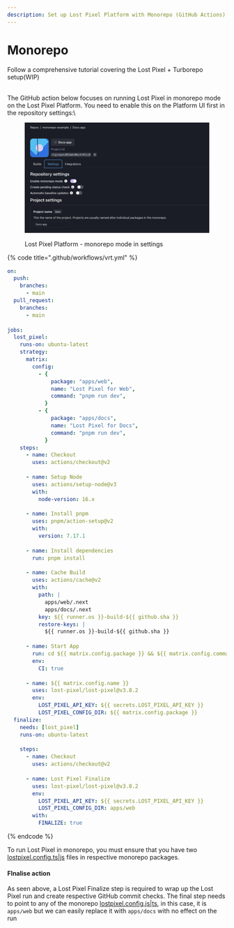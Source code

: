 ```yaml
---
description: Set up Lost Pixel Platform with Monorepo (GitHub Actions)
---
```


# Monorepo

Follow a comprehensive tutorial covering the Lost Pixel + Turborepo setup(WIP)

\
The GitHub action below focuses on running Lost Pixel in monorepo mode on the Lost Pixel Platform. You need to enable this on the Platform UI first in the repository settings:\\

<figure><img src="../../.gitbook/assets/image (8).png" alt=""><figcaption><p>Lost Pixel Platform - monorepo mode in settings</p></figcaption></figure>

{% code title=".github/workflows/vrt.yml" %}
```yaml
on:
  push:
    branches:
      - main
  pull_request:
    branches:
      - main

jobs:
  lost_pixel:
    runs-on: ubuntu-latest
    strategy:
      matrix:
        config:
          - {
              package: "apps/web",
              name: "Lost Pixel for Web",
              command: "pnpm run dev",
            }
          - {
              package: "apps/docs",
              name: "Lost Pixel for Docs",
              command: "pnpm run dev",
            }
    steps:
      - name: Checkout
        uses: actions/checkout@v2

      - name: Setup Node
        uses: actions/setup-node@v3
        with:
          node-version: 16.x

      - name: Install pnpm
        uses: pnpm/action-setup@v2
        with:
          version: 7.17.1

      - name: Install dependencies
        run: pnpm install

      - name: Cache Build
        uses: actions/cache@v2
        with:
          path: |
            apps/web/.next
            apps/docs/.next
          key: ${{ runner.os }}-build-${{ github.sha }}
          restore-keys: |
            ${{ runner.os }}-build-${{ github.sha }}

      - name: Start App
        run: cd ${{ matrix.config.package }} && ${{ matrix.config.command }} &
        env:
          CI: true

      - name: ${{ matrix.config.name }}
        uses: lost-pixel/lost-pixel@v3.8.2
        env:
          LOST_PIXEL_API_KEY: ${{ secrets.LOST_PIXEL_API_KEY }}
          LOST_PIXEL_CONFIG_DIR: ${{ matrix.config.package }}
  finalize:
    needs: [lost_pixel]
    runs-on: ubuntu-latest

    steps:
      - name: Checkout
        uses: actions/checkout@v2

      - name: Lost Pixel Finalize
        uses: lost-pixel/lost-pixel@v3.8.2
        env:
          LOST_PIXEL_API_KEY: ${{ secrets.LOST_PIXEL_API_KEY }}
          LOST_PIXEL_CONFIG_DIR: apps/web
        with:
          FINALIZE: true
```
{% endcode %}

To run Lost Pixel in monorepo, you must ensure that you have two[ lostpixel.config.ts|js](../../api-reference/lost-pixel.config.js-or-ts.md) files in respective monorepo packages.

#### FInalise action

As seen above, a Lost Pixel Finalize step is required to wrap up the Lost Pixel run and create respective GitHub commit checks. The final step needs to point to any of the monorepo [lostpixel.config.js|ts](../../api-reference/lost-pixel.config.js-or-ts.md), in this case, it is `apps/web` but we can easily replace it with `apps/docs` with no effect on the run
